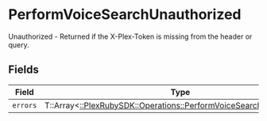 # PerformVoiceSearchUnauthorized

Unauthorized - Returned if the X-Plex-Token is missing from the header or query.


## Fields

| Field                                                                                                                            | Type                                                                                                                             | Required                                                                                                                         | Description                                                                                                                      |
| -------------------------------------------------------------------------------------------------------------------------------- | -------------------------------------------------------------------------------------------------------------------------------- | -------------------------------------------------------------------------------------------------------------------------------- | -------------------------------------------------------------------------------------------------------------------------------- |
| `errors`                                                                                                                         | T::Array<[::PlexRubySDK::Operations::PerformVoiceSearchSearchErrors](../../models/operations/performvoicesearchsearcherrors.md)> | :heavy_minus_sign:                                                                                                               | N/A                                                                                                                              |